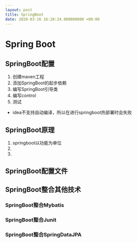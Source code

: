 ```yaml
---
layout: post
title: SpringBoot
date: 2020-03-16 16:28:24.000000000 +09:00
---
```


# Spring Boot

## SpringBoot配置
   1. 创建maven工程
   2. 添加SpringBoot的起步依赖
   3. 编写SpringBoot引导类
   4. 编写control
   5. 测试
   + idea不支持自动编译，所以在进行springboot热部署时会失败

## SpringBoot原理
   1. springboot以功能为单位
   2. 
   3. 

## SpringBoot配置文件

## SpringBoot整合其他技术

### SpringBoot整合Mybatis

### SpringBoot整合Junit

### SpringBoot整合SpringDataJPA